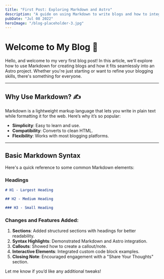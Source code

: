 ```yaml
---
title: "First Post: Exploring Markdown and Astro"
description: "A guide on using Markdown to write blogs and how to integrate it with Astro."
pubDate: "Jul 08 2022"
heroImage: "/blog-placeholder-3.jpg"
---
```


# Welcome to My Blog 🎉

Hello, and welcome to my very first blog post! In this article, we'll explore how to use Markdown for creating blogs and how it fits seamlessly into an Astro project. Whether you're just starting or want to refine your blogging skills, there's something for everyone.

---

## Why Use Markdown? ✍️

Markdown is a lightweight markup language that lets you write in plain text while formatting it for the web. Here’s why it’s so popular:

- **Simplicity**: Easy to learn and use.
- **Compatibility**: Converts to clean HTML.
- **Flexibility**: Works with most blogging platforms.

---

## Basic Markdown Syntax

Here's a quick reference to some common Markdown elements:

### Headings

```markdown
# H1 - Largest Heading

## H2 - Medium Heading

### H3 - Small Heading
```

### Changes and Features Added:

1. **Sections**: Added structured sections with headings for better readability.
2. **Syntax Highlights**: Demonstrated Markdown and Astro integration.
3. **Callouts**: Showed how to create a callout/note.
4. **Interactive Elements**: Integrated custom code block examples.
5. **Closing Note**: Encouraged engagement with a "Share Your Thoughts" section.

Let me know if you’d like any additional tweaks!
